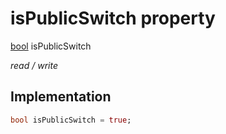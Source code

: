 


# isPublicSwitch property







[bool](https://api.flutter.dev/flutter/dart-core/bool-class.html) isPublicSwitch
  
_<span class="feature">read / write</span>_






## Implementation

```dart
bool isPublicSwitch = true;
```







